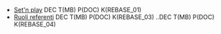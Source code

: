 
- [Set'n play](Sorgenti/DOC/TA/B£AMO/REBASE_00)
  DEC T(MB) P(DOC) K(REBASE_01)
- [Ruoli referenti](Sorgenti/DOC/TA/B£AMO/REBASE_02)
  DEC T(MB) P(DOC) K(REBASE_03)
..DEC T(MB) P(DOC) K(REBASE_04)
